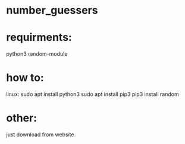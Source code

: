 # number_guessers

# requirments:
python3
random-module
# how to:
linux:
sudo apt install python3
sudo apt install pip3
pip3 install random
# other:
just download from website
